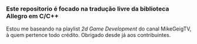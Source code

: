 ### Este repositorio é focado na tradução livre da biblioteca Allegro em C/C++

  Estou me baseando na playlist *2d Game Development* do canal MikeGeigTV, à quem pertence todo crédito.
  Obrigado desde já aos contribuintes.
